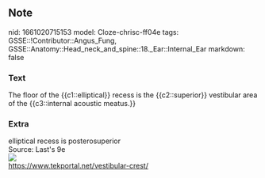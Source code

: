 ## Note
nid: 1661020715153
model: Cloze-chrisc-ff04e
tags: GSSE::!Contributor::Angus_Fung, GSSE::Anatomy::Head_neck_and_spine::18._Ear::Internal_Ear
markdown: false

### Text
The floor of the {{c1::elliptical}} recess is the {{c2::superior}} vestibular area of the {{c3::internal acoustic meatus.}}

### Extra
<div>
  elliptical recess is posterosuperior
</div>
<div>
  Source: Last's 9e
</div>
<div><img src="vestibular-crest.jpg"></div>
<div>
  <a href=
  "https://www.tekportal.net/vestibular-crest/">https://www.tekportal.net/vestibular-crest/</a>
</div>
